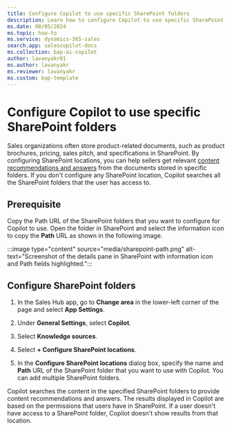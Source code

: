 ```yaml
---
title: Configure Copilot to use specific SharePoint folders
description: Learn how to configure Copilot to use specific SharePoint locations to get content recommendations and answers from SharePoint.
ms.date: 08/05/2024
ms.topic: how-to
ms.service: dynamics-365-sales
search.app: salescopilot-docs
ms.collection: bap-ai-copilot
author: lavanyakr01
ms.author: lavanyakr
ms.reviewer: lavanyakr
ms.custom: bap-template
---
```


# Configure Copilot to use specific SharePoint folders

Sales organizations often store product-related documents, such as product brochures, pricing, sales pitch, and specifications in SharePoint. By configuring SharePoint locations, you can help sellers get relevant [content recommendations and answers](copilot-get-doc-suggestions.md) from the documents stored in specific folders. If you don't configure any SharePoint location, Copilot searches all the SharePoint folders that the user has access to.

## Prerequisite

Copy the Path URL of the SharePoint folders that you want to configure for Copilot to use. Open the folder in SharePoint and select the information icon to copy the **Path** URL as shown in the following image.

:::image type="content" source="media/sharepoint-path.png" alt-text="Screenshot of the details pane in SharePoint with information icon and Path fields highlighted.":::

## Configure SharePoint folders

1. In the Sales Hub app, go to **Change area** in the lower-left corner of the page and select **App Settings**.

1. Under **General Settings**, select **Copilot**.

1. Select **Knowledge sources**.
1. Select **+ Configure SharePoint locations**.
1. In the **Configure SharePoint locations** dialog box, specify the name and **Path** URL of the SharePoint folder that you want to use with Copilot. You can add multiple SharePoint folders.

  Copilot searches the content in the specified SharePoint folders to provide content recommendations and answers. The results displayed in Copilot are based on the permissions that users have in SharePoint. If a user doesn't have access to a SharePoint folder, Copilot doesn't show results from that location. 
